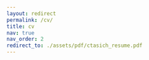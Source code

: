 ```yaml
---
layout: redirect
permalink: /cv/
title: cv
nav: true
nav_order: 2
redirect_to: ./assets/pdf/ctasich_resume.pdf
---
```


<!-- <object data="../assets/pdf/ctasich_resume.pdf" width="1000" height="1000" type='application/pdf'></object> -->
